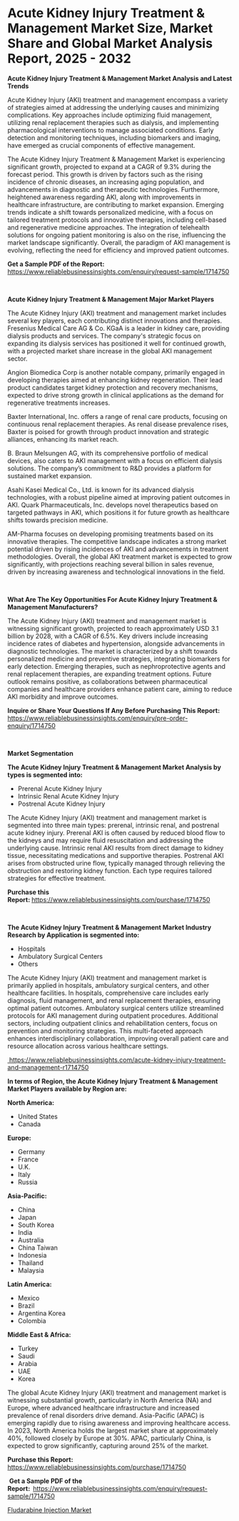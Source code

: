 <p><h1>Acute Kidney Injury Treatment & Management Market Size, Market Share and Global Market Analysis Report, 2025 - 2032</h1></p><p><strong>Acute Kidney Injury Treatment & Management Market Analysis and Latest Trends</strong></p>
<p><p>Acute Kidney Injury (AKI) treatment and management encompass a variety of strategies aimed at addressing the underlying causes and minimizing complications. Key approaches include optimizing fluid management, utilizing renal replacement therapies such as dialysis, and implementing pharmacological interventions to manage associated conditions. Early detection and monitoring techniques, including biomarkers and imaging, have emerged as crucial components of effective management.</p><p>The Acute Kidney Injury Treatment & Management Market is experiencing significant growth, projected to expand at a CAGR of 9.3% during the forecast period. This growth is driven by factors such as the rising incidence of chronic diseases, an increasing aging population, and advancements in diagnostic and therapeutic technologies. Furthermore, heightened awareness regarding AKI, along with improvements in healthcare infrastructure, are contributing to market expansion. Emerging trends indicate a shift towards personalized medicine, with a focus on tailored treatment protocols and innovative therapies, including cell-based and regenerative medicine approaches. The integration of telehealth solutions for ongoing patient monitoring is also on the rise, influencing the market landscape significantly. Overall, the paradigm of AKI management is evolving, reflecting the need for efficiency and improved patient outcomes.</p></p>
<p><strong>Get a Sample PDF of the Report:&nbsp;</strong> <a href="https://www.reliablebusinessinsights.com/enquiry/request-sample/1714750?utm_campaign=2302&utm_medium=2&utm_source=Github&utm_content=ia&utm_term=28032025&utm_id=acute-kidney-injury-treatment-management">https://www.reliablebusinessinsights.com/enquiry/request-sample/1714750</a></p>
<p>&nbsp;</p>
<p><strong>Acute Kidney Injury Treatment & Management Major Market Players</strong></p>
<p><p>The Acute Kidney Injury (AKI) treatment and management market includes several key players, each contributing distinct innovations and therapies. Fresenius Medical Care AG & Co. KGaA is a leader in kidney care, providing dialysis products and services. The company's strategic focus on expanding its dialysis services has positioned it well for continued growth, with a projected market share increase in the global AKI management sector.</p><p>Angion Biomedica Corp is another notable company, primarily engaged in developing therapies aimed at enhancing kidney regeneration. Their lead product candidates target kidney protection and recovery mechanisms, expected to drive strong growth in clinical applications as the demand for regenerative treatments increases.</p><p>Baxter International, Inc. offers a range of renal care products, focusing on continuous renal replacement therapies. As renal disease prevalence rises, Baxter is poised for growth through product innovation and strategic alliances, enhancing its market reach.</p><p>B. Braun Melsungen AG, with its comprehensive portfolio of medical devices, also caters to AKI management with a focus on efficient dialysis solutions. The company’s commitment to R&D provides a platform for sustained market expansion.</p><p>Asahi Kasei Medical Co., Ltd. is known for its advanced dialysis technologies, with a robust pipeline aimed at improving patient outcomes in AKI. Quark Pharmaceuticals, Inc. develops novel therapeutics based on targeted pathways in AKI, which positions it for future growth as healthcare shifts towards precision medicine.</p><p>AM-Pharma focuses on developing promising treatments based on its innovative therapies. The competitive landscape indicates a strong market potential driven by rising incidences of AKI and advancements in treatment methodologies. Overall, the global AKI treatment market is expected to grow significantly, with projections reaching several billion in sales revenue, driven by increasing awareness and technological innovations in the field.</p></p>
<p>&nbsp;</p>
<p><strong>What Are The Key Opportunities For Acute Kidney Injury Treatment & Management Manufacturers?</strong></p>
<p><p>The Acute Kidney Injury (AKI) treatment and management market is witnessing significant growth, projected to reach approximately USD 3.1 billion by 2028, with a CAGR of 6.5%. Key drivers include increasing incidence rates of diabetes and hypertension, alongside advancements in diagnostic technologies. The market is characterized by a shift towards personalized medicine and preventive strategies, integrating biomarkers for early detection. Emerging therapies, such as nephroprotective agents and renal replacement therapies, are expanding treatment options. Future outlook remains positive, as collaborations between pharmaceutical companies and healthcare providers enhance patient care, aiming to reduce AKI morbidity and improve outcomes.</p></p>
<p><strong>Inquire or Share Your Questions If Any Before Purchasing This Report:</strong> <a href="https://www.reliablebusinessinsights.com/enquiry/pre-order-enquiry/1714750?utm_campaign=2302&utm_medium=2&utm_source=Github&utm_content=ia&utm_term=28032025&utm_id=acute-kidney-injury-treatment-management">https://www.reliablebusinessinsights.com/enquiry/pre-order-enquiry/1714750</a></p>
<p>&nbsp;</p>
<p><strong>Market Segmentation</strong></p>
<p><strong>The Acute Kidney Injury Treatment & Management Market Analysis by types is segmented into:</strong></p>
<p><ul><li>Prerenal Acute Kidney Injury</li><li>Intrinsic Renal Acute Kidney Injury</li><li>Postrenal Acute Kidney Injury</li></ul></p>
<p><p>The Acute Kidney Injury (AKI) treatment and management market is segmented into three main types: prerenal, intrinsic renal, and postrenal acute kidney injury. Prerenal AKI is often caused by reduced blood flow to the kidneys and may require fluid resuscitation and addressing the underlying cause. Intrinsic renal AKI results from direct damage to kidney tissue, necessitating medications and supportive therapies. Postrenal AKI arises from obstructed urine flow, typically managed through relieving the obstruction and restoring kidney function. Each type requires tailored strategies for effective treatment.</p></p>
<p><strong>Purchase this Report:&nbsp;</strong><a href="https://www.reliablebusinessinsights.com/purchase/1714750?utm_campaign=2302&utm_medium=2&utm_source=Github&utm_content=ia&utm_term=28032025&utm_id=acute-kidney-injury-treatment-management">https://www.reliablebusinessinsights.com/purchase/1714750</a></p>
<p>&nbsp;</p>
<p><strong>The Acute Kidney Injury Treatment & Management Market Industry Research by Application is segmented into:</strong></p>
<p><ul><li>Hospitals</li><li>Ambulatory Surgical Centers</li><li>Others</li></ul></p>
<p><p>The Acute Kidney Injury (AKI) treatment and management market is primarily applied in hospitals, ambulatory surgical centers, and other healthcare facilities. In hospitals, comprehensive care includes early diagnosis, fluid management, and renal replacement therapies, ensuring optimal patient outcomes. Ambulatory surgical centers utilize streamlined protocols for AKI management during outpatient procedures. Additional sectors, including outpatient clinics and rehabilitation centers, focus on prevention and monitoring strategies. This multi-faceted approach enhances interdisciplinary collaboration, improving overall patient care and resource allocation across various healthcare settings.</p></p>
<p><a href="https://www.reliablebusinessinsights.com/acute-kidney-injury-treatment-and-management-r1714750?utm_campaign=2302&utm_medium=2&utm_source=Github&utm_content=ia&utm_term=28032025&utm_id=acute-kidney-injury-treatment-management">&nbsp;https://www.reliablebusinessinsights.com/acute-kidney-injury-treatment-and-management-r1714750</a></p>
<p><strong>In terms of Region, the Acute Kidney Injury Treatment & Management Market Players available by Region are:</strong></p>
<p>
    <p> <strong> North America: </strong>
        <ul>
            <li>United States</li>
            <li>Canada</li>
        </ul>
        </p> 
    <p> <strong> Europe: </strong>
        <ul>
            <li>Germany</li>
            <li>France</li>
            <li>U.K.</li>
            <li>Italy</li>
            <li>Russia</li>
        </ul>
        </p> 
    <p> <strong> Asia-Pacific: </strong>
        <ul>
            <li>China</li>
            <li>Japan</li>
            <li>South Korea</li>
            <li>India</li>
            <li>Australia</li>
            <li>China Taiwan</li>
            <li>Indonesia</li>
            <li>Thailand</li>
            <li>Malaysia</li>
        </ul>
        </p> 
    <p> <strong> Latin America: </strong>
        <ul>
            <li>Mexico</li>
            <li>Brazil</li>
            <li>Argentina Korea</li>
            <li>Colombia</li>
        </ul>
        </p> 
    <p> <strong> Middle East & Africa: </strong>
        <ul>
            <li>Turkey</li>
            <li>Saudi</li>
            <li>Arabia</li>
            <li>UAE</li>
            <li>Korea</li>
        </ul>
    </p>
    </p>
<p><p>The global Acute Kidney Injury (AKI) treatment and management market is witnessing substantial growth, particularly in North America (NA) and Europe, where advanced healthcare infrastructure and increased prevalence of renal disorders drive demand. Asia-Pacific (APAC) is emerging rapidly due to rising awareness and improving healthcare access. In 2023, North America holds the largest market share at approximately 40%, followed closely by Europe at 30%. APAC, particularly China, is expected to grow significantly, capturing around 25% of the market.</p></p>
<p><strong>Purchase this Report: </strong><a href="https://www.reliablebusinessinsights.com/purchase/1714750?utm_campaign=2302&utm_medium=2&utm_source=Github&utm_content=ia&utm_term=28032025&utm_id=acute-kidney-injury-treatment-management">https://www.reliablebusinessinsights.com/purchase/1714750</a></p>
<p>&nbsp;<strong>Get a Sample PDF of the Report:&nbsp;&nbsp;</strong><a href="https://www.reliablebusinessinsights.com/enquiry/request-sample/1714750?utm_campaign=2302&utm_medium=2&utm_source=Github&utm_content=ia&utm_term=28032025&utm_id=acute-kidney-injury-treatment-management">https://www.reliablebusinessinsights.com/enquiry/request-sample/1714750</a></p>
<p><strong></strong></p>
<p><p><a href="https://github.com/kathiestrine5ty/Market-Research-Report-List-2/blob/main/fludarabine-injection-market.md?utm_campaign=2302&utm_medium=2&utm_source=Github&utm_content=ia&utm_term=28032025&utm_id=acute-kidney-injury-treatment-management">Fludarabine Injection Market</a></p></p>